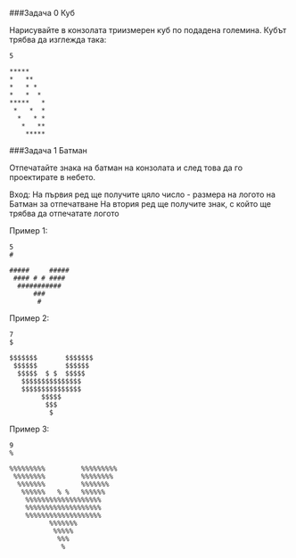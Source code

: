 ###Задача 0 Куб

Нарисувайте в конзолата триизмерен куб по подадена големина. Кубът трябва да изглежда така:

```
5

*****
*   **
*   * *
*   *  *
*****   *
 *   *  *
  *   * *
   *   **
    *****
```

###Задача 1 Батман

Отпечатайте знака на батман на конзолата и след това да го проектирате в небето.

Вход:
На първия ред ще получите цяло число - размера на логото на Батман за отпечатване
На втория ред ще получите знак, с който ще трябва да отпечатате логото

Пример 1:

```
5
#

#####     #####
 #### # # ####
  ###########
      ###
       #
```

Пример 2:

```
7
$

$$$$$$$       $$$$$$$
 $$$$$$       $$$$$$
  $$$$$  $ $  $$$$$
   $$$$$$$$$$$$$$$
   $$$$$$$$$$$$$$$
        $$$$$
         $$$
          $
```

Пример 3:

```
9
%

%%%%%%%%%         %%%%%%%%%
 %%%%%%%%         %%%%%%%%
  %%%%%%%         %%%%%%%
   %%%%%%   % %   %%%%%%
    %%%%%%%%%%%%%%%%%%%
    %%%%%%%%%%%%%%%%%%%
    %%%%%%%%%%%%%%%%%%%
          %%%%%%%
           %%%%%
            %%%
             %
```
